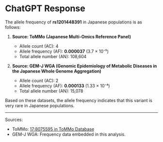# ChatGPT Response

The allele frequency of **rs1201448391** in Japanese populations is as follows:

1. **Source: ToMMo (Japanese Multi-Omics Reference Panel)**
   - Allele count (AC): 4
   - Allele frequency (AF): **0.000037** (3.7 × 10⁻⁵)
   - Total allele number (AN): 108,604

2. **Source: GEM-J WGA (Genomic Epidemiology of Metabolic Diseases in the Japanese Whole Genome Aggregation)**
   - Allele count (AC): 2
   - Allele frequency (AF): **0.000133** (1.33 × 10⁻⁴)
   - Total allele number (AN): 15,078

Based on these datasets, the allele frequency indicates that this variant is very rare in Japanese populations.

---

Sources:
- ToMMo: [17:8075595 in ToMMo Database](https://jmorp.megabank.tohoku.ac.jp/search?query=17%3A8075595)
- GEM-J WGA: Frequency data embedded in this analysis.